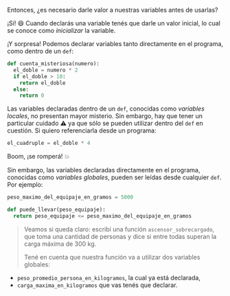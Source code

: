 Entonces, ¿es necesario darle valor a nuestras variables antes de usarlas?

¡Si! :smile: Cuando declarás una variable tenés que darle un valor inicial, lo cual se conoce como _inicializar_ la variable.

¡Y sorpresa! Podemos declarar variables tanto directamente en el programa, como dentro de un `def`:

```python
def cuenta_misteriosa(numero):
  el_doble = numero * 2
  if el_doble > 10:
    return el_doble
  else:
    return 0
```

Las variables declaradas dentro de un `def`, conocidas como _variables locales_, no presentan mayor misterio. Sin embargo, hay que tener un particular cuidado :warning: ya que sólo se pueden utilizar dentro del `def` en cuestión. Si quiero referenciarla desde un programa:

```python
el_cuadruple = el_doble * 4
```

Boom, ¡se romperá! :collision:

Sin embargo, las variables declaradas directamente en el programa, conocidas como _variables globales_, pueden ser leídas desde cualquier `def`. Por ejemplo:

```python
peso_maximo_del_equipaje_en_gramos = 5000

def puede_llevar(peso_equipaje):
  return peso_equipaje <= peso_maximo_del_equipaje_en_gramos
```

> Veamos si queda claro: escribí una función `ascensor_sobrecargado`, que toma una cantidad de personas y dice si entre todas superan la carga máxima de 300 kg.
>
> Tené en cuenta que nuestra función va a utilizar dos variables globales:
>
* `peso_promedio_persona_en_kilogramos`, la cual ya está declarada,
* `carga_maxima_en_kilogramos` que vas tenés que declarar.
